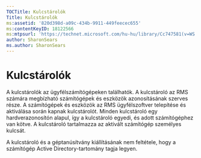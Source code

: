 ```yaml
---
TOCTitle: Kulcstárolók
Title: Kulcstárolók
ms:assetid: '820d398d-a09c-434b-9911-449feecec655'
ms:contentKeyID: 18122566
ms:mtpsurl: 'https://technet.microsoft.com/hu-hu/library/Cc747581(v=WS.10)'
author: SharonSears
ms.author: SharonSears
---
```


Kulcstárolók
============

A kulcstárolók az ügyfélszámítógépeken találhatók. A kulcstároló az RMS számára megbízható számítógépek és eszközök azonosításának szerves része. A számítógépek és eszközök az RMS ügyfélszoftver telepítése és aktiválása során kapnak kulcstárolót. Minden kulcstároló egy hardverazonosítón alapul, így a kulcstároló egyedi, és adott számítógéphez van kötve. A kulcstároló tartalmazza az aktivált számítógép személyes kulcsát.

A kulcstároló és a géptanúsítvány kiállításának nem feltétele, hogy a számítógép Active Directory-tartomány tagja legyen.
